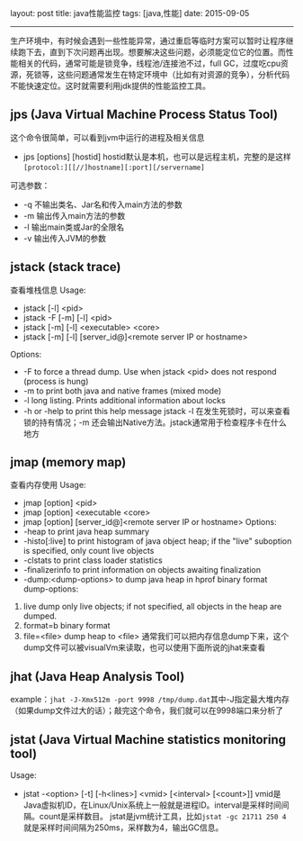 layout: post
title: java性能监控
tags: [java,性能]
date: 2015-09-05

---
生产环境中，有时候会遇到一些性能异常，通过重启等临时方案可以暂时让程序继续跑下去，直到下次问题再出现。想要解决这些问题，必须能定位它的位置。而性能相关的代码，通常可能是锁竞争，线程池/连接池不过，full GC，过度吃cpu资源，死锁等，这些问题通常发生在特定环境中（比如有对资源的竞争），分析代码不能快速定位。这时就需要利用jdk提供的性能监控工具。
<!--more-->
## jps (Java Virtual Machine Process Status Tool)
这个命令很简单，可以看到jvm中运行的进程及相关信息
* jps [options] [hostid]
hostid默认是本机，也可以是远程主机，完整的是这样`[protocol:][[//]hostname][:port][/servername]`

可选参数：
* -q 不输出类名、Jar名和传入main方法的参数
* -m 输出传入main方法的参数
* -l 输出main类或Jar的全限名
* -v 输出传入JVM的参数

## jstack (stack trace)
查看堆栈信息
Usage:
* jstack [-l] &lt;pid&gt;
* jstack -F [-m] [-l] &lt;pid&gt;
* jstack [-m] [-l] &lt;executable&gt; &lt;core&gt;
* jstack [-m] [-l] [server_id@]&lt;remote server IP or hostname&gt;

Options:
* -F  to force a thread dump. Use when jstack &lt;pid&gt; does not respond (process is hung)
* -m  to print both java and native frames (mixed mode)
* -l  long listing. Prints additional information about locks
* -h or -help to print this help message
jstack -l 在发生死锁时，可以来查看锁的持有情况；-m 还会输出Native方法。jstack通常用于检查程序卡在什么地方

## jmap (memory map)
查看内存使用
Usage:
* jmap [option] &lt;pid&gt;
* jmap [option] &lt;executable &lt;core&gt;
* jmap [option] [server_id@]&lt;remote server IP or hostname&gt;
Options:
* -heap                to print java heap summary
* -histo[:live]        to print histogram of java object heap; if the "live" suboption is specified, only count live objects
* -clstats             to print class loader statistics
* -finalizerinfo       to print information on objects awaiting finalization
* -dump:&lt;dump-options&gt; to dump java heap in hprof binary format
dump-options:
1. live         dump only live objects; if not specified, all objects in the heap are dumped.
2. format=b     binary format
3. file=&lt;file&gt;  dump heap to &lt;file&gt;
通常我们可以把内存信息dump下来，这个dump文件可以被visualVm来读取，也可以使用下面所说的jhat来查看

## jhat (Java Heap Analysis Tool)
example：`jhat -J-Xmx512m -port 9998 /tmp/dump.dat`其中-J指定最大堆内存（如果dump文件过大的话）；敲完这个命令，我们就可以在9998端口来分析了

## jstat (Java Virtual Machine statistics monitoring tool)
Usage:
* jstat -&lt;option&gt; [-t] [-h&lt;lines&gt;] &lt;vmid&gt; [&lt;interval&gt; [&lt;count&gt;]]
vmid是Java虚拟机ID，在Linux/Unix系统上一般就是进程ID。interval是采样时间间隔。count是采样数目。
jstat是jvm统计工具，比如`jstat -gc 21711 250 4`就是采样时间间隔为250ms，采样数为4，输出GC信息。
